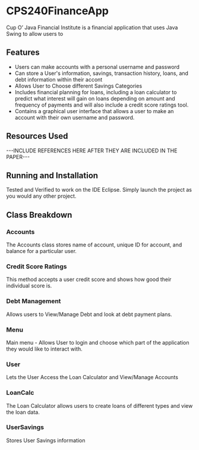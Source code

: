 # CPS240FinanceApp

Cup O’ Java Financial Institute is a financial application that uses Java Swing to allow users to 

## Features
- Users can make accounts with a personal username and password
- Can store a User's information, savings, transaction history, loans, and debt information within their accont
- Allows User to Choose different Savings Categories
- Includes financial planning for loans, including a loan calculator to predict what interest will gain on loans depending on amount and frequency of payments and will also include a credit score ratings tool.
- Contains a graphical user interface that allows a user to make an account with their own username and password.

## Resources Used
---INCLUDE REFERENCES HERE AFTER THEY ARE INCLUDED IN THE PAPER---

## Running and Installation
Tested and Verified to work on the IDE Eclipse. Simply launch the project as you would any other project. 

## Class Breakdown

### Accounts
The Accounts class stores name of account, unique ID for account, and balance for a particular user. 

### Credit Score Ratings
This method accepts a user credit score and shows how good their individual score is. 

### Debt Management 
Allows users to View/Manage Debt and look at debt payment plans. 

### Menu
Main menu - Allows User to login and choose which part of the application they would like to interact with. 

### User 
Lets the User Access the Loan Calculator and View/Manage Accounts
 
### LoanCalc
The Loan Calculator allows users to create loans of different types and view the loan data.

### UserSavings
Stores User Savings information

